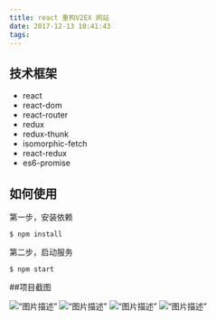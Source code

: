```yaml
---
title: react 重构V2EX 网站
date: 2017-12-13 10:41:43
tags:
---
```


## 技术框架
* react
* react-dom
* react-router
* redux
* redux-thunk
* isomorphic-fetch
* react-redux
* es6-promise

<!-- more -->

## 如何使用
第一步，安装依赖

```
$ npm install
```
第二步，启动服务

```
$ npm start
```

##项目截图

![“图片描述”](/img/6.png)
![“图片描述”](/img/7.png)
![“图片描述”](/img/8.png)
![“图片描述”](/img/9.png)